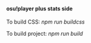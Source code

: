 #### osu!player plus stats side

To build CSS: *npm run buildcss*

To build project: *npm run build*